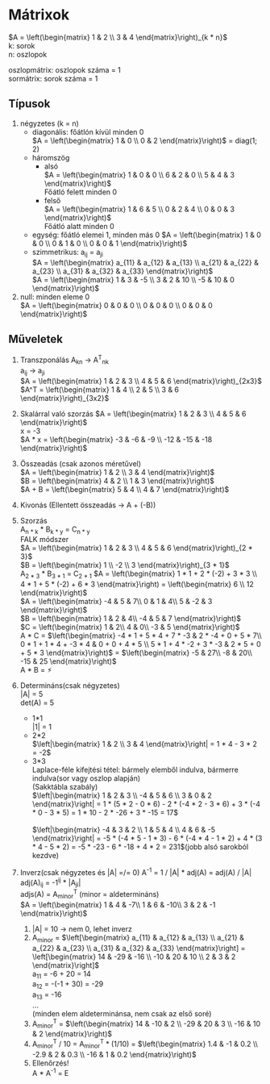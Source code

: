# Mátrixok
$`A = \left(\begin{matrix}
  1 & 2 \\
  3 & 4
\end{matrix}\right)_{k * n}`$  
k: sorok  
n: oszlopok

oszlopmátrix: oszlopok száma = 1  
sormátrix: sorok száma = 1

## Típusok
1. négyzetes (k = n)
   - diagonális: főátlón kívül minden 0  
    $A = \left(\begin{matrix}
        1 & 0 \\
        0 & 2
    \end{matrix}\right)$ = diag(1; 2)
   - háromszög
        - alsó  
        $A = \left(\begin{matrix}
            1 & 0 & 0 \\
            6 & 2 & 0 \\
            5 & 4 & 3
        \end{matrix}\right)$  
        Főátló felett minden 0
        - felső  
        $A = \left(\begin{matrix}
            1 & 6 & 5 \\
            0 & 2 & 4 \\
            0 & 0 & 3
        \end{matrix}\right)$  
        Főátló alatt minden 0
    - egység: főátló elemei 1, minden más 0
    $A = \left(\begin{matrix}
        1 & 0 & 0 \\
        0 & 1 & 0 \\
        0 & 0 & 1
    \end{matrix}\right)$  
    - szimmetrikus: a<sub>ij</sub> = a<sub>ji</sub>  
    $A = \left(\begin{matrix}
        a_{11} & a_{12} & a_{13} \\
        a_{21} & a_{22} & a_{23} \\
        a_{31} & a_{32} & a_{33}
    \end{matrix}\right)$ <br>
    $A = \left(\begin{matrix}
        1 & 3 & -5 \\
        3 & 2 & 10 \\
        -5 & 10 & 0
    \end{matrix}\right)$
2. null: minden eleme 0  
$A = \left(\begin{matrix}
    0 & 0 & 0 \\
    0 & 0 & 0 \\
    0 & 0 & 0
\end{matrix}\right)$

## Műveletek
1. Transzponálás
A<sub>kn</sub> -> A<sup>T</sup><sub>nk</sub>  
a<sub>ij</sub> -> a<sub>ji</sub>  
$A = \left(\begin{matrix}
    1 & 2 & 3 \\
    4 & 5 & 6
\end{matrix}\right)_{2x3}$  
$A^T = \left(\begin{matrix}
    1 & 4 \\
    2 & 5 \\
    3 & 6
\end{matrix}\right)_{3x2}$
2. Skalárral való szorzás
$A = \left(\begin{matrix}
    1 & 2 & 3 \\
    4 & 5 & 6
\end{matrix}\right)$  
x = -3  
$A * x = \left(\begin{matrix}
    -3 & -6 & -9 \\
    -12 & -15 & -18
\end{matrix}\right)$
3. Összeadás (csak azonos méretűvel)  
$A = \left(\begin{matrix}
    1 & 2 \\
    3 & 4
\end{matrix}\right)$  
$B = \left(\begin{matrix}
    4 & 2 \\
    1 & 3
\end{matrix}\right)$  
$A + B = \left(\begin{matrix}
    5 & 4 \\
    4 & 7
\end{matrix}\right)$
4. Kivonás (Ellentett összeadás -> A + (-B))
5. Szorzás  
A<sub>n * k</sub> * B<sub>k * y</sub> = C<sub>n * y</sub>  
FALK módszer  
$A = \left(\begin{matrix}
    1 & 2 & 3 \\
    4 & 5 & 6
\end{matrix}\right)_{2 * 3}$  
$B = \left(\begin{matrix}
    1 \\
    -2 \\
    3
\end{matrix}\right)_{3 * 1}$  
A<sub>2 * 3</sub> * B<sub>3 * 1</sub> = C<sub>2 * 1</sub>
$A = \left(\begin{matrix}
    1 * 1 + 2 * (-2) + 3 * 3 \\
    4 * 1 + 5 * (-2) + 6 * 3
\end{matrix}\right) = \left(\begin{matrix}
    6 \\
    12
\end{matrix}\right)$ <br>
$A = \left(\begin{matrix}
-4 & 5 & 7\\ 
0 & 1 & 4\\ 
5 & -2 & 3 
\end{matrix}\right)$  
$B = \left(\begin{matrix}
1 & 2 & 4\\ 
-4 & 5 & 7 
\end{matrix}\right)$  
$C = \left(\begin{matrix}
1 & 2\\ 
4 & 0\\ 
-3 & 5 
\end{matrix}\right)$  
A * C = $\left(\begin{matrix}
-4 * 1 + 5 * 4 + 7 * -3 & 2 * -4 + 0 + 5 * 7\\ 
0 * 1 + 1 * 4 + -3 * 4 & 0 + 0 + 4 * 5 \\ 
5 * 1 + 4 * -2 + 3 * -3 & 2 * 5 + 0 + 5 * 3
\end{matrix}\right)$ = $\left(\begin{matrix}
-5 & 27\\ 
-8 & 20\\ 
-15 & 25
\end{matrix}\right)$  
A * B = ⚡︎

6. Determináns(csak négyzetes)  
|A| = 5  
det(A) = 5  
    - 1*1  
    |1| = 1
    - 2*2  
    $\left|\begin{matrix}
        1 & 2 \\
        3 & 4
    \end{matrix}\right| = 1 * 4 - 3 * 2 = -2$
    - 3*3  
    Laplace-féle kifejtési tétel: bármely elemből indulva, bármerre indulva(sor vagy oszlop alapján)  
    (Sakktábla szabály)  
    $\left|\begin{matrix}
        1 & 2 & 3 \\ 
        -4 & 5 & 6 \\ 
        3 & 0 & 2 
    \end{matrix}\right| = 1 * (5 * 2 - 0 * 6) - 2 * (-4 * 2 - 3 * 6) + 3 * (-4 * 0 - 3 * 5) = 1 * 10 - 2 * -26 + 3 * -15 = 17$ <br>  
    $\left|\begin{matrix}
        -4 & 3 & 2 \\
        1 & 5 & 4 \\
        4 & 6 & -5
    \end{matrix}\right| = -5 * (-4 * 5 - 1 * 3) - 6 * (-4 * 4 - 1 * 2) + 4 * (3 * 4 - 5 * 2) = -5 * -23 - 6 * -18 + 4 * 2 = 231$(jobb alsó sarokból kezdve)
7. Inverz(csak négyzetes és |A| =/= 0)
A<sup>-1</sup> = 1 / |A| * adj(A) = adj(A) / |A|  
adj(A)<sub>ij</sub> = -1<sup>ij</sup> * |A<sub>ji</sub>|  
adjs(A) = A<sub>minor</sub><sup>T</sup> (minor = aldetermináns)  
$A = \left(\begin{matrix}
1 & 4 & -7\\ 
1 & 6 & -10\\ 
3 & 2 & -1 
\end{matrix}\right)$  
    1. |A| = 10 -> nem 0, lehet inverz
    2. A<sub>minor</sub> = $\left[\begin{matrix}
    a_{11} & a_{12} & a_{13} \\ 
    a_{21} & a_{22} & a_{23} \\ 
    a_{31} & a_{32} & a_{33}  
    \end{matrix}\right] = \left[\begin{matrix}
    14 & -29 & -16 \\ 
    -10 & 20 & 10 \\ 
    2 & 3 & 2  
    \end{matrix}\right]$  
    a<sub>11</sub> = -6 + 20 = 14  
    a<sub>12</sub> = -(-1 + 30) = -29  
    a<sub>13</sub> = -16  
    ...  
    (minden elem aldeterminánsa, nem csak az első soré)
    3. A<sub>minor</sub><sup>T</sup> = $\left(\begin{matrix}
    14 & -10 & 2 \\ 
    -29 & 20 & 3 \\ 
    -16 & 10 & 2  
    \end{matrix}\right)$
    4. A<sub>minor</sub><sup>T</sup> / 10 = A<sub>minor</sub><sup>T</sup> * (1/10) = $\left(\begin{matrix}
    1.4 & -1 & 0.2 \\ 
    -2.9 & 2 & 0.3 \\ 
    -16 & 1 & 0.2  
    \end{matrix}\right)$
    5. Ellenőrzés!  
    A * A<sup>-1</sup> = E